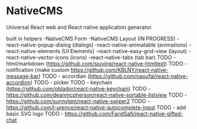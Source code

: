 # NativeCMS
Universal React web and React native application generator.

built in helpers
-NativeCMS Form
-NativeCMS Layout (IN PROGRESS)
-react-native-popup-dialog (dialogs)
-react-native-animatable (animations)
-react-native-elements (UI Elements)
-react-native-easy-grid-view (layout)
-react-native-vector-icons (icons)
-react-native-tabs (tab bar)
TODO - html/markdown (https://github.com/siuying/react-native-htmltext)
TODO - notification (make custom https://github.com/KBLNY/react-native-message-bar)
TODO - accordian (https://github.com/naoufal/react-native-accordion)
TODO - picker
TODO - keychain (https://github.com/oblador/react-native-keychain)
TODO - https://github.com/deanmcpherson/react-native-sortable-listview 
TODO - https://github.com/sunnylqm/react-native-swiper2
TODO - https://github.com/l-urence/react-native-autocomplete-input
TODO - add basic SVG logo
TODO - https://github.com/FaridSafi/react-native-gifted-chat
